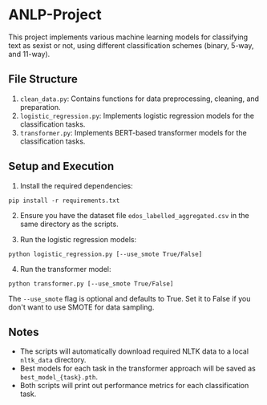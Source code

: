 # ANLP-Project

This project implements various machine learning models for classifying text as sexist or not, using different classification schemes (binary, 5-way, and 11-way).

## File Structure

1. `clean_data.py`: Contains functions for data preprocessing, cleaning, and preparation.
2. `logistic_regression.py`: Implements logistic regression models for the classification tasks.
3. `transformer.py`: Implements BERT-based transformer models for the classification tasks.

## Setup and Execution

1. Install the required dependencies:

```pip install -r requirements.txt```

2. Ensure you have the dataset file `edos_labelled_aggregated.csv` in the same directory as the scripts.

3. Run the logistic regression models:

```python logistic_regression.py [--use_smote True/False]```

4. Run the transformer model:

```python transformer.py [--use_smote True/False]```


The `--use_smote` flag is optional and defaults to True. Set it to False if you don't want to use SMOTE for data sampling.

## Notes

- The scripts will automatically download required NLTK data to a local `nltk_data` directory.
- Best models for each task in the transformer approach will be saved as `best_model_{task}.pth`.
- Both scripts will print out performance metrics for each classification task.
